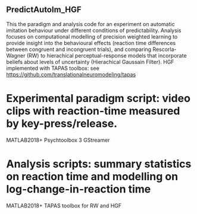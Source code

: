 ## PredictAutoIm_HGF
This the paradigm and analysis code for an experiment on automatic imitation behaviour under different conditions of predictability. Analysis focuses on computational modelling of precision weighted learning to provide insight into the behavioural effects (reaction time differences between congruent and incongruent trials), and comparing Rescorla-Wagner (RW) to hierachical perceptual-response models that incorporate beliefs about levels of uncertainty (Hierachical Gaussain Filter). HGF implemented with TAPAS toolbox: see https://github.com/translationalneuromodeling/tapas 


# Experimental paradigm script: video clips with reaction-time measured by key-press/release.
  MATLAB2018+ 
  Psychtoolbox 3
  GStreamer
  
# Analysis scripts: summary statistics on reaction time and modelling on log-change-in-reaction time 
  MATLAB2018+ 
  TAPAS toolbox for RW and HGF
  
